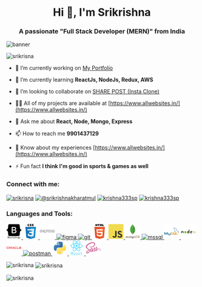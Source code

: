 <h1 align="center">Hi 👋, I'm Srikrishna</h1>
<h3 align="center">A passionate "Full Stack Developer (MERN)" from India</h3>
<img src="https://media-exp1.licdn.com/dms/image/D5616AQHMuzZKe13QjQ/profile-displaybackgroundimage-shrink_350_1400/0/1666426830087?e=1675296000&v=beta&t=9o8V2c8fgcbaukjLu7jbzvEDDDVLEiQYzaRp6DHlasI" alt="banner">
<p align="left"> <img src="https://komarev.com/ghpvc/?username=srikrisna&label=Profile%20views&color=0e75b6&style=flat" alt="srikrisna" /> </p>

- 🔭 I’m currently working on [My Portfolio](https://www.allwebsites.in/)

- 🌱 I’m currently learning **ReactJs, NodeJs, Redux, AWS**

- 👯 I’m looking to collaborate on [SHARE POST (Insta Clone)](https://instacloneclient.herokuapp.com/)

- 👨‍💻 All of my projects are available at [https://www.allwebsites.in/](https://www.allwebsites.in/)

- 💬 Ask me about **React, Node, Mongo, Express**

- 📫 How to reach me **9901437129**

- 📄 Know about my experiences [https://www.allwebsites.in/](https://www.allwebsites.in/)

- ⚡ Fun fact **I think I'm good in sports & games as well**

<h3 align="left">Connect with me:</h3>
<p align="left">
<a href="https://linkedin.com/in/srikrisna" target="blank"><img align="center" src="https://raw.githubusercontent.com/rahuldkjain/github-profile-readme-generator/master/src/images/icons/Social/linked-in-alt.svg" alt="srikrisna" height="30" width="40" /></a>
<a href="https://www.youtube.com/c/@srikrishnakharatmul" target="blank"><img align="center" src="https://raw.githubusercontent.com/rahuldkjain/github-profile-readme-generator/master/src/images/icons/Social/youtube.svg" alt="@srikrishnakharatmul" height="30" width="40" /></a>
<a href="https://www.hackerrank.com/krishna333sp" target="blank"><img align="center" src="https://raw.githubusercontent.com/rahuldkjain/github-profile-readme-generator/master/src/images/icons/Social/hackerrank.svg" alt="krishna333sp" height="30" width="40" /></a>
<a href="https://www.leetcode.com/krishna333sp" target="blank"><img align="center" src="https://raw.githubusercontent.com/rahuldkjain/github-profile-readme-generator/master/src/images/icons/Social/leet-code.svg" alt="krishna333sp" height="30" width="40" /></a>
</p>

<h3 align="left">Languages and Tools:</h3>
<p align="left"> <a href="https://getbootstrap.com" target="_blank" rel="noreferrer"> <img src="https://raw.githubusercontent.com/devicons/devicon/master/icons/bootstrap/bootstrap-plain-wordmark.svg" alt="bootstrap" width="40" height="40"/> </a> <a href="https://www.w3schools.com/css/" target="_blank" rel="noreferrer"> <img src="https://raw.githubusercontent.com/devicons/devicon/master/icons/css3/css3-original-wordmark.svg" alt="css3" width="40" height="40"/> </a> <a href="https://expressjs.com" target="_blank" rel="noreferrer"> <img src="https://raw.githubusercontent.com/devicons/devicon/master/icons/express/express-original-wordmark.svg" alt="express" width="40" height="40"/> </a> <a href="https://www.figma.com/" target="_blank" rel="noreferrer"> <img src="https://www.vectorlogo.zone/logos/figma/figma-icon.svg" alt="figma" width="40" height="40"/> </a> <a href="https://git-scm.com/" target="_blank" rel="noreferrer"> <img src="https://www.vectorlogo.zone/logos/git-scm/git-scm-icon.svg" alt="git" width="40" height="40"/> </a> <a href="https://www.w3.org/html/" target="_blank" rel="noreferrer"> <img src="https://raw.githubusercontent.com/devicons/devicon/master/icons/html5/html5-original-wordmark.svg" alt="html5" width="40" height="40"/> </a> <a href="https://developer.mozilla.org/en-US/docs/Web/JavaScript" target="_blank" rel="noreferrer"> <img src="https://raw.githubusercontent.com/devicons/devicon/master/icons/javascript/javascript-original.svg" alt="javascript" width="40" height="40"/> </a> <a href="https://www.mongodb.com/" target="_blank" rel="noreferrer"> <img src="https://raw.githubusercontent.com/devicons/devicon/master/icons/mongodb/mongodb-original-wordmark.svg" alt="mongodb" width="40" height="40"/> </a> <a href="https://www.microsoft.com/en-us/sql-server" target="_blank" rel="noreferrer"> <img src="https://www.svgrepo.com/show/303229/microsoft-sql-server-logo.svg" alt="mssql" width="40" height="40"/> </a> <a href="https://www.mysql.com/" target="_blank" rel="noreferrer"> <img src="https://raw.githubusercontent.com/devicons/devicon/master/icons/mysql/mysql-original-wordmark.svg" alt="mysql" width="40" height="40"/> </a> <a href="https://nodejs.org" target="_blank" rel="noreferrer"> <img src="https://raw.githubusercontent.com/devicons/devicon/master/icons/nodejs/nodejs-original-wordmark.svg" alt="nodejs" width="40" height="40"/> </a> <a href="https://www.oracle.com/" target="_blank" rel="noreferrer"> <img src="https://raw.githubusercontent.com/devicons/devicon/master/icons/oracle/oracle-original.svg" alt="oracle" width="40" height="40"/> </a> <a href="https://postman.com" target="_blank" rel="noreferrer"> <img src="https://www.vectorlogo.zone/logos/getpostman/getpostman-icon.svg" alt="postman" width="40" height="40"/> </a> <a href="https://www.python.org" target="_blank" rel="noreferrer"> <img src="https://raw.githubusercontent.com/devicons/devicon/master/icons/python/python-original.svg" alt="python" width="40" height="40"/> </a> <a href="https://reactjs.org/" target="_blank" rel="noreferrer"> <img src="https://raw.githubusercontent.com/devicons/devicon/master/icons/react/react-original-wordmark.svg" alt="react" width="40" height="40"/> </a> <a href="https://sass-lang.com" target="_blank" rel="noreferrer"> <img src="https://raw.githubusercontent.com/devicons/devicon/master/icons/sass/sass-original.svg" alt="sass" width="40" height="40"/> </a> </p>

<p><img align="left" src="https://github-readme-stats.vercel.app/api/top-langs?username=srikrisna&show_icons=true&locale=en&layout=compact" alt="srikrisna" /></p>

<p>&nbsp;<img align="center" src="https://github-readme-stats.vercel.app/api?username=srikrisna&show_icons=true&locale=en" alt="srikrisna" /></p>

<p><img align="center" src="https://github-readme-streak-stats.herokuapp.com/?user=srikrisna&" alt="srikrisna" /></p>
